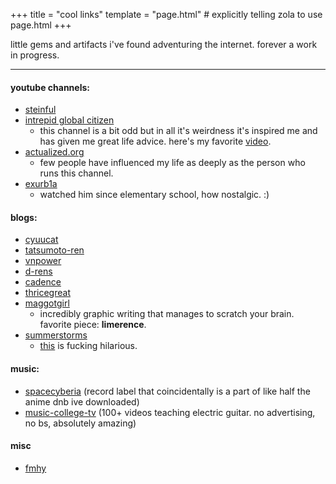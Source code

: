 +++
title = "cool links"
template = "page.html" # explicitly telling zola to use page.html
+++

little gems and artifacts i've found adventuring the internet. forever a work in progress.

---


#### youtube channels: 

- [steinful](https://www.youtube.com/@steinful)
- [intrepid global citizen](https://www.youtube.com/@IntrepidGlobalCitizen/videos)
    - this channel is a bit odd but in all it's weirdness it's inspired me and has given me great life advice. here's my favorite [video](https://www.youtube.com/watch?v=C9QlpTrBD3w). 
- [actualized.org](https://www.youtube.com/channel/UCgeicB5AuF3MyyUto0-M5Lw) 
    - few people have influenced my life as deeply as the person who runs this channel. 
- [exurb1a](https://www.youtube.com/exurb1a)
    - watched him since elementary school, how nostalgic. :)


#### blogs:

- [cyuucat](https://cyuucat.moe/index.html)
- [tatsumoto-ren](https://tatsumoto-ren.github.io/blog/table-of-contents.html)
- [vnpower](https://loang.net/~vnpower/)
- [d-rens](https://d-rens.xyz/)
- [cadence](https://cadence.moe/)
- [thricegreat](https://thricegreat.neocities.org)
- [maggotgirl](https://maggotgirl2002.neocities.org/articles)
    - incredibly graphic writing that manages to scratch your brain. favorite piece: **limerence**. 
- [summerstorms](https://summerstorms.me/)
    - [this](https://summerstorms.me/Scraps/Pompeii) is fucking hilarious. 

#### music:
- [spacecyberia](https://svpacyberia.com/) (record label that coincidentally is a part of like half the anime dnb ive downloaded)
- [music-college-tv](https://www.youtube.com/watch?v=GzQtr5-ckvo&list=PLImrzCNnL5PmV3z0u0Xlh3h5-infDQsmr) (100+ videos teaching electric guitar. no advertising, no bs, absolutely amazing)

#### misc
- [fmhy](https://fmhy.net/)




